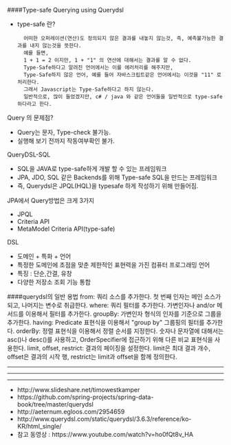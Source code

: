 

####Type-safe Querying using Querydsl

- type-safe 란?

        어떠한 오퍼레이션(연산)도 정의되지 않은 결과를 내놓지 않는것, 즉, 예측불가능한 결과를 내지 않는것을 뜻한다.
        예를 들면, 
        1 + 1 = 2 이지만, 1 + "1" 의 연산에 대해서는 결과를 알 수 없다. 
        Type-Safe하다고 알려진 언어에서는 이를 에러처리를 해주지만, 
        Type-Safe하지 않은 언어, 예를 들어 자바스크립트같은 언어에서는 이것을 "11" 로 처리한다. 
        그래서 Javascript는 Type-Safe하다고 하지 않는다.
        일반적으로, 많이 들었겠지만, c# / java 와 같은 언어들을 일반적으로 type-safe 하다라고 한다.


Query 의 문제점?
- Query는 문자, Type-check 불가능.
- 실행해 보기 전까지 작동여부확인 불가.

QueryDSL-SQL
- SQL을 JAVA로 type-safe하게 개발 할 수 있는 프레임워크
- JPA, JDO, SQL 같은 Backends를 위해 Type-safe SQL을 만드는 프레임워크
- 즉, Querydsl은 JPQL(HQL)을 typesafe 하게 작성하기 위해 만들어짐.

JPA에서 Query방법은 크게 3가지
- JPQL
- Criteria API
- MetaModel Criteria API(type-safe)


DSL
- 도메인 + 특화 + 언어
- 특정한 도메인에 초점을 맞춘 제한적인 표현력을 가진 컴퓨터 프로그래밍 언어
- 특징 : 단순,간결, 유창
- 다양한 저장소 조회 기능 통합

####querydsl의 일반 용법
    from: 쿼리 소스를 추가한다. 첫 번째 인자는 메인 소스가 되고, 나머지는 변수로 취급한다.
    where: 쿼리 필터를 추가한다. 가변인자나 and/or 메서드를 이용해서 필터를 추가한다.
    groupBy: 가변인자 형식의 인자를 기준으로 그룹을 추가한다.
    having: Predicate 표현식을 이용해서 "group by" 그룹핑의 필터를 추가한다.
    orderBy: 정렬 표현식을 이용해서 정렬 순서를 지정한다. 숫자나 문자열에 대해서는 asc()나 desc()를 사용하고, OrderSpecifier에 접근하기 위해 다른 비교 표현식을 사용한다.
    limit, offset, restrict: 결과의 페이징을 설정한다. limit은 최대 결과 개수, offset은 결과의 시작 행, restrict는 limit과 offset을 함께 정의한다.


---
---
---
<ul>
<li>http://www.slideshare.net/timowestkamper</li>
<li>https://github.com/spring-projects/spring-data-book/tree/master/querydsl</li>
<li>http://aeternum.egloos.com/2954659</li>
<li>http://www.querydsl.com/static/querydsl/3.6.3/reference/ko-KR/html_single/</li>

<li>참고 동영상 : https://www.youtube.com/watch?v=ho0fQt8v_HA</li>
</ul>
